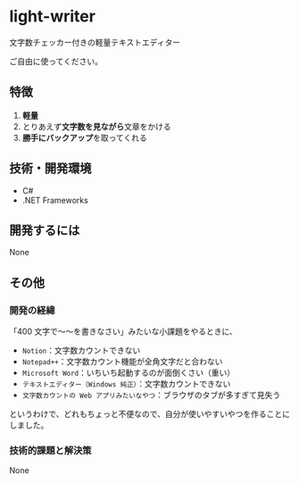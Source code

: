 # light-writer

文字数チェッカー付きの軽量テキストエディター

ご自由に使ってください。

## 特徴

1. **軽量**
2. とりあえず**文字数を見ながら**文章をかける
3. **勝手にバックアップ**を取ってくれる

## 技術・開発環境

- C#
- .NET Frameworks

## 開発するには

None

## その他

### 開発の経緯

「400 文字で～～を書きなさい」みたいな小課題をやるときに、

- `Notion`：文字数カウントできない
- `Notepad++`：文字数カウント機能が全角文字だと合わない
- `Microsoft Word`：いちいち起動するのが面倒くさい（重い）
- `テキストエディター（Windows 純正）`：文字数カウントできない
- `文字数カウントの Web アプリみたいなやつ`：ブラウザのタブが多すぎて見失う

というわけで、どれもちょっと不便なので、自分が使いやすいやつを作ることにしました。

### 技術的課題と解決策

None
